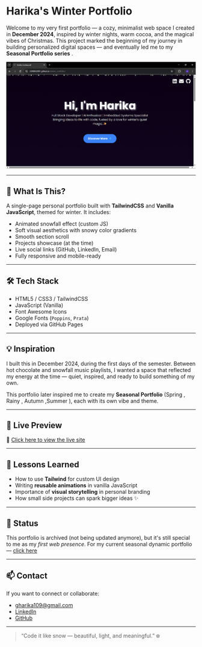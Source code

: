 #  Harika's Winter Portfolio 

Welcome to my very first portfolio — a cozy, minimalist web space I created in **December 2024**, inspired by winter nights, warm cocoa, and the magical vibes of Christmas. This project marked the beginning of my journey in building personalized digital spaces — and eventually led me to my **Seasonal Portfolio series** .

![Screenshot](https://github.com/2200032091/winter_portfolio/blob/main/assets/image1.png)

---

## 🎯 What Is This?

A single-page personal portfolio built with **TailwindCSS** and **Vanilla JavaScript**, themed for winter. It includes:

- Animated snowfall effect (custom JS)
- Soft visual aesthetics with snowy color gradients
- Smooth section scroll
- Projects showcase (at the time)
- Live social links (GitHub, LinkedIn, Email)
- Fully responsive and mobile-ready

---

## 🛠️ Tech Stack

- HTML5 / CSS3 / TailwindCSS
- JavaScript (Vanilla)
- Font Awesome Icons
- Google Fonts (`Poppins`, `Prata`)
- Deployed via GitHub Pages

---

## 💡 Inspiration

I built this in December 2024, during the first days of the semester. Between hot chocolate and snowfall music playlists, I wanted a space that reflected my energy at the time — quiet, inspired, and ready to build something of my own.

This portfolio later inspired me to create my **Seasonal Portfolio** (Spring , Rainy , Autumn ,Summer ), each with its own vibe and theme.

---

## 🚀 Live Preview

🔗 [Click here to view the live site](https://2200032091.github.io/winter_portfolio/)

---

## 🧠 Lessons Learned

- How to use **Tailwind** for custom UI design
- Writing **reusable animations** in vanilla JavaScript
- Importance of **visual storytelling** in personal branding
- How small side projects can spark bigger ideas ✨

---

## 📌 Status

This portfolio is archived (not being updated anymore), but it's still special to me as my *first web presence*. For my current seasonal dynamic portfolio — [click here](https://harika-gorikapudi.vercel.app/)

---

## 📫 Contact

If you want to connect or collaborate:

- gharika109@gmail.com  
- [LinkedIn](https://www.linkedin.com/in/harika-gorikapudi)  
- [GitHub](https://github.com/2200032091)

---

> “Code it like snow — beautiful, light, and meaningful.” ❄️
